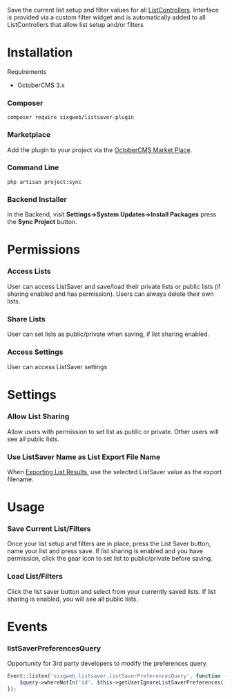 Save the current list setup and filter values for all [ListControllers](https://docs.octobercms.com/3.x/extend/lists/list-controller.html).  Interface is provided via a custom filter widget and is automatically added to all ListControllers that allow list setup and/or filters

# Installation

Requirements
- OctoberCMS 3.x

### Composer
```
composer require sixgweb/listsaver-plugin
```

### Marketplace

Add the plugin to your project via the [OctoberCMS Market Place](https://octobercms.com/plugin/sixgweb-listsaver).

### Command Line

```
php artisan project:sync
```

### Backend Installer

In the Backend, visit **Settings->System Updates->Install Packages** press the **Sync Project** button.

# Permissions

### Access Lists
User can access ListSaver and save/load their private lists or public lists (if sharing enabled and has permission).  Users can always delete their own lists.

### Share Lists
User can set lists as public/private when saving, if list sharing enabled.

### Access Settings
User can access ListSaver settings

# Settings

### Allow List Sharing
Allow users with permission to set list as public or private.  Other users will see all public lists.

### Use ListSaver Name as List Export File Name
When [Exporting List Results](https://docs.octobercms.com/3.x/extend/importexport/importexport-controller.html#integration-with-list-behavior), use the selected ListSaver value as the export filename.

# Usage

### Save Current List/Filters
Once your list setup and filters are in place, press the List Saver button, name your list and press save. If list sharing is enabled and you have permission, click the gear icon to set list to public/private before saving.

### Load List/Filters
Click the list saver button and select from your currently saved lists.  If list sharing is enabled, you will see all public lists.

# Events

### listSaverPreferencesQuery
Opportunity for 3rd party developers to modify the preferences query.
``` php
Event::listen('sixgweb.listsaver.listSaverPreferencesQuery', function (&$query) {
    $query->whereNotIn('id', $this->getUserIgnoreListSaverPreferences());
});
```
